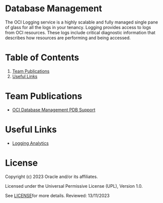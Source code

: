 # Database Management
The OCI Logging service is a highly scalable and fully managed single pane of glass for all the logs in your tenancy. Logging provides access to logs from OCI resources. These logs include critical diagnostic information that describes how resources are performing and being accessed.
# Table of Contents

1. [Team Publications](#team-publications)
2. [Useful Links](#useful-links)
   
# Team Publications

- [OCI Database Management PDB Support](https://learnoci.cloud/oci-database-management-new-features-announced-f9991cba2cc2)

# Useful Links

- [Logging Analytics](https://docs.oracle.com/en-us/iaas/logging-analytics/index.html)

# License

Copyright (c) 2023 Oracle and/or its affiliates.

Licensed under the Universal Permissive License (UPL), Version 1.0.

See [LICENSE](https://github.com/oracle-devrel/technology-engineering/blob/main/LICENSE)for more details.
Reviewed: 13/11/2023
